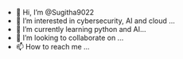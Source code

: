 - 👋 Hi, I’m @Sugitha9022
- 👀 I’m interested in cybersecurity, AI and cloud ...
- 🌱 I’m currently learning python and AI...
- 💞️ I’m looking to collaborate on ...
- 📫 How to reach me ...

<!---
Sugitha9022/Sugitha9022 is a ✨ special ✨ repository because its `README.md` (this file) appears on your GitHub profile.
You can click the Preview link to take a look at your changes.
--->
